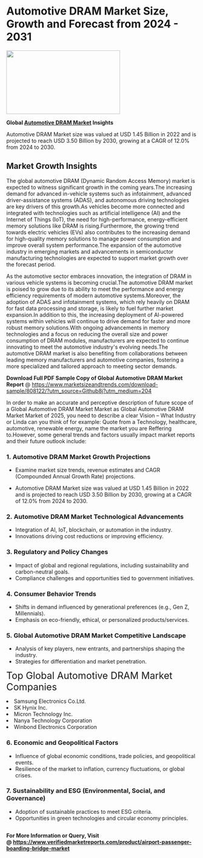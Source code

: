 <H1>Automotive DRAM Market Size, Growth and Forecast from 2024 - 2031</H1><img class="aligncenter size-medium wp-image-584254" src="https://thirdeyenews.in/wp-content/uploads/2024/09/Global-Market-Research-300x168.jpeg" alt="" width="300" height="168" /><p><strong>Global&nbsp;<a href="https://www.marketsizeandtrends.com/download-sample/808122/?utm_source=Github8j?utm_medium=204">Automotive DRAM Market</a> Insights</strong></p><p>Automotive DRAM Market size was valued at USD 1.45 Billion in 2022 and is projected to reach USD 3.50 Billion by 2030, growing at a CAGR of 12.0% from 2024 to 2030.</p><p><h2>Market Growth Insights</h2> <p>The global automotive DRAM (Dynamic Random Access Memory) market is expected to witness significant growth in the coming years.The increasing demand for advanced in-vehicle systems such as infotainment, advanced driver-assistance systems (ADAS), and autonomous driving technologies are key drivers of this growth.As vehicles become more connected and integrated with technologies such as artificial intelligence (AI) and the Internet of Things (IoT), the need for high-performance, energy-efficient memory solutions like DRAM is rising.Furthermore, the growing trend towards electric vehicles (EVs) also contributes to the increasing demand for high-quality memory solutions to manage power consumption and improve overall system performance.The expansion of the automotive industry in emerging markets and advancements in semiconductor manufacturing technologies are expected to support market growth over the forecast period.</p> <p>As the automotive sector embraces innovation, the integration of DRAM in various vehicle systems is becoming crucial.The automotive DRAM market is poised to grow due to its ability to meet the performance and energy efficiency requirements of modern automotive systems.Moreover, the adoption of ADAS and infotainment systems, which rely heavily on DRAM for fast data processing and storage, is likely to fuel further market expansion.In addition to this, the increasing deployment of AI-powered systems within vehicles will continue to drive demand for faster and more robust memory solutions.With ongoing advancements in memory technologies and a focus on reducing the overall size and power consumption of DRAM modules, manufacturers are expected to continue innovating to meet the automotive industry's evolving needs.The automotive DRAM market is also benefiting from collaborations between leading memory manufacturers and automotive companies, fostering a more specialized and tailored approach to meeting sector demands.</p> <p><span class=""><strong>Download Full PDF Sample Copy of Global Automotive DRAM Market Report</strong> @ <a href="https://www.marketsizeandtrends.com/download-sample/808122/?utm_source=Github8j?utm_medium=204" target="_blank">https://www.marketsizeandtrends.com/download-sample/808122/?utm_source=Github8j?utm_medium=204</a></span></p><p>In order to make an accurate and perceptive description of future scope of a Global&nbsp;Automotive DRAM Market Market as Global&nbsp;Automotive DRAM Market Market of 2025, you need to describe a clear Vision &ndash; What Industry or Linda can you think of for example: Quote from a Technology, healthcare, automotive, renewable energy, name the market you are Reffering to.However, some general trends and factors usually impact market reports and their future outlook include:</p><h3>1.&nbsp;<strong>Automotive DRAM Market Growth Projections</strong></h3><ul><li>Examine market size trends, revenue estimates and CAGR (Compounded Annual Growth Rate) projections.</li><li><p>Automotive DRAM Market size was valued at USD 1.45 Billion in 2022 and is projected to reach USD 3.50 Billion by 2030, growing at a CAGR of 12.0% from 2024 to 2030.</p></li></ul><h3>2.&nbsp;<strong>Automotive DRAM Market Technological Advancements</strong></h3><ul><li>Integration of AI, IoT, blockchain, or automation in the industry.</li><li>Innovations driving cost reductions or improving efficiency.</li></ul><h3>3.&nbsp;<strong>Regulatory and Policy Changes</strong></h3><ul><li>Impact of global and regional regulations, including sustainability and carbon-neutral goals.</li><li>Compliance challenges and opportunities tied to government initiatives.</li></ul><h3>4.&nbsp;<strong>Consumer Behavior Trends</strong></h3><ul><li>Shifts in demand influenced by generational preferences (e.g., Gen Z, Millennials).</li><li>Emphasis on eco-friendly, ethical, or personalized products/services.</li></ul><h3>5.&nbsp;<strong>Global Automotive DRAM Market Competitive Landscape</strong></h3><ul><li>Analysis of key players, new entrants, and partnerships shaping the industry.</li><li>Strategies for differentiation and market penetration.</li></ul><p data-pm-slice="1 1 []"><span style="color: inherit; font-family: inherit; font-size: 25px;">Top Global Automotive DRAM Market Companies</span></p><div class="" data-test-id=""><p><li>Samsung Electronics Co.Ltd.</li><li> SK Hynix Inc.</li><li> Micron Technology Inc.</li><li> Nanya Technology Corporation</li><li> Winbond Electronics Corporation</li></p></div><h3>6.&nbsp;<strong>Economic and Geopolitical Factors</strong></h3><ul><li>Influence of global economic conditions, trade policies, and geopolitical events.</li><li>Resilience of the market to inflation, currency fluctuations, or global crises.</li></ul><h3>7.&nbsp;<strong>Sustainability and ESG (Environmental, Social, and Governance)</strong></h3><ul><li>Adoption of sustainable practices to meet ESG criteria.</li><li>Opportunities in green technologies and circular economy principles.</li></ul><h2><strong style="font-size: 14px;">For More Information or Query, Visit @&nbsp;</strong><a style="background-color: #ffffff; font-size: 14px;" href="https://www.marketsizeandtrends.com/report/automotive-dram-market/" target="_blank">https://www.verifiedmarketreports.com/product/airport-passenger-boarding-bridge-market</a></h2>